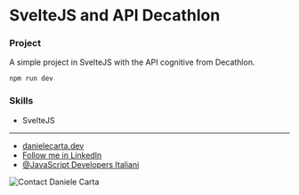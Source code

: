 <h1>SvelteJS and API Decathlon</h1>

<h3>Project</h3>

A simple project in SvelteJS with the API cognitive from Decathlon.

```
npm run dev
```

<h3>Skills</h3>

- SvelteJS

<hr />

- <a target="_blank" href="https://danielecarta.dev/">danielecarta.dev</a>
- <a target="_blank" href="https://www.linkedin.com/in/daniele-carta-lugano/">Follow me in LinkedIn</a>
- <a target="_blank" href="https://www.linkedin.com/groups/8959815/">@JavaScript Developers Italiani</a>

<img src="https://danielecarta.dev/img/contact.png" alt="Contact Daniele Carta">
